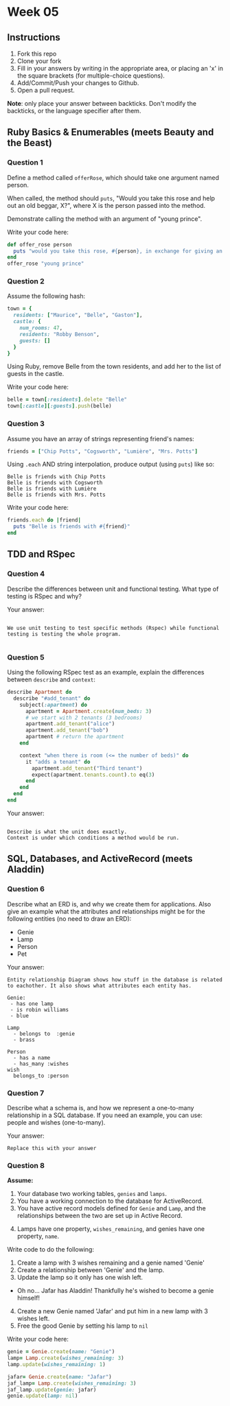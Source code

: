 # Week 05

## Instructions

1. Fork this repo
2. Clone your fork
3. Fill in your answers by writing in the appropriate area, or placing an 'x' in
the square brackets (for multiple-choice questions).
4. Add/Commit/Push your changes to Github.
5. Open a pull request.

**Note**: only place your answer between backticks. Don't modify the backticks,
or the language specifier after them.

## Ruby Basics & Enumerables (meets Beauty and the Beast)

### Question 1

Define a method called `offerRose`, which should take one argument named person.

When called, the method should `puts`, "Would you take this rose and help out
an old beggar, X?", where X is the person passed into the method.

Demonstrate calling the method with an argument of "young prince".

Write your code here:
```ruby
def offer_rose person
  puts "would you take this rose, #{person}, in exchange for giving an old beggar woman shelter from the bitter cold?"
end
offer_rose "young prince"
```

### Question 2

Assume the following hash:

```ruby
town = {
  residents: ["Maurice", "Belle", "Gaston"],
  castle: {
    num_rooms: 47,
    residents: "Robby Benson",
    guests: []
  }
}
```

Using Ruby, remove Belle from the town residents, and
add her to the list of guests in the castle.

Write your code here:
```ruby
belle = town[:residents].delete "Belle"
town[:castle][:guests].push(belle)
```

### Question 3

Assume you have an array of strings representing friend's names:

```ruby
friends = ["Chip Potts", "Cogsworth", "Lumière", "Mrs. Potts"]
```

Using `.each` AND string interpolation, produce output (using `puts`) like so:

```
Belle is friends with Chip Potts
Belle is friends with Cogsworth
Belle is friends with Lumière
Belle is friends with Mrs. Potts
```

Write your code here:
```ruby
friends.each do |friend|
  puts "Belle is friends with #{friend}"
end
```

## TDD and RSpec

### Question 4

Describe the differences between unit and functional testing. What type of testing is RSpec and why?

Your answer:
```text

We use unit testing to test specific methods (Rspec) while functional testing is testing the whole program.


```

### Question 5

Using the following RSpec test as an example, explain the differences between `describe` and `context`:

```ruby
describe Apartment do
  describe "#add_tenant" do
    subject(:apartment) do
      apartment = Apartment.create(num_beds: 3)
      # we start with 2 tenants (3 bedrooms)
      apartment.add_tenant("alice")
      apartment.add_tenant("bob")
      apartment # return the apartment
    end

    context "when there is room (<= the number of beds)" do
      it "adds a tenant" do
        apartment.add_tenant("Third tenant")
        expect(apartment.tenants.count).to eq(3)
      end
    end
  end
end
```

Your answer:
```text

Describe is what the unit does exactly.
Context is under which conditions a method would be run.
```

## SQL, Databases, and ActiveRecord (meets Aladdin)

### Question 6

Describe what an ERD is, and why we create them for applications. Also give an
example what the attributes and relationships might be for the following
entities (no need to draw an ERD):
<!-- Maybe clarify whether they're meant to give relationships between all four entities or... -->
* Genie
* Lamp
* Person
* Pet

Your answer:
```
Entity relationship Diagram shows how stuff in the database is related to eachother. It also shows what attributes each entity has.

Genie:
 - has one lamp
 - is robin williams
 - blue

Lamp  
  - belongs to  :genie
  - brass

Person
  - has a name
  - has_many :wishes
wish
  belongs_to :person

```

### Question 7

Describe what a schema is, and how we represent a one-to-many relationship in a
SQL database. If you need an example, you can use: people and wishes
(one-to-many).

Your answer:
```
Replace this with your answer
```

### Question 8

**Assume:**
1. Your database two working tables, `genies` and `lamps`.
2. You have a working connection to the database for ActiveRecord.
3. You have active record models defined for `Genie` and `Lamp`, and the
relationships between the two are set up in Active Record.
<!-- Do we want to specifiy what kind of relationship they have, in case some students aren't familiar with the mythology...? -->
4. Lamps have one property, `wishes_remaining`, and genies have one property, `name`.

Write code to do the following:

1. Create a lamp with 3 wishes remaining and a genie named 'Genie'
2. Create a relationship between 'Genie' and the lamp.
3. Update the lamp so it only has one wish left.
  * Oh no... Jafar has Aladdin! Thankfully he's wished to become a genie himself!
4. Create a new Genie named 'Jafar' and put him in a new lamp with 3 wishes left.
5. Free the good Genie by setting his lamp to `nil`


Write your code here:
```ruby
genie = Genie.create(name: "Genie")
lamp= Lamp.create(wishes_remaining: 3)
lamp.update(wishes_remaining: 1)

jafar= Genie.create(name: "Jafar")
jaf_lamp= Lamp.create(wishes_remaining: 3)
jaf_lamp.update(genie: jafar)
genie.update(lamp: nil)
```
